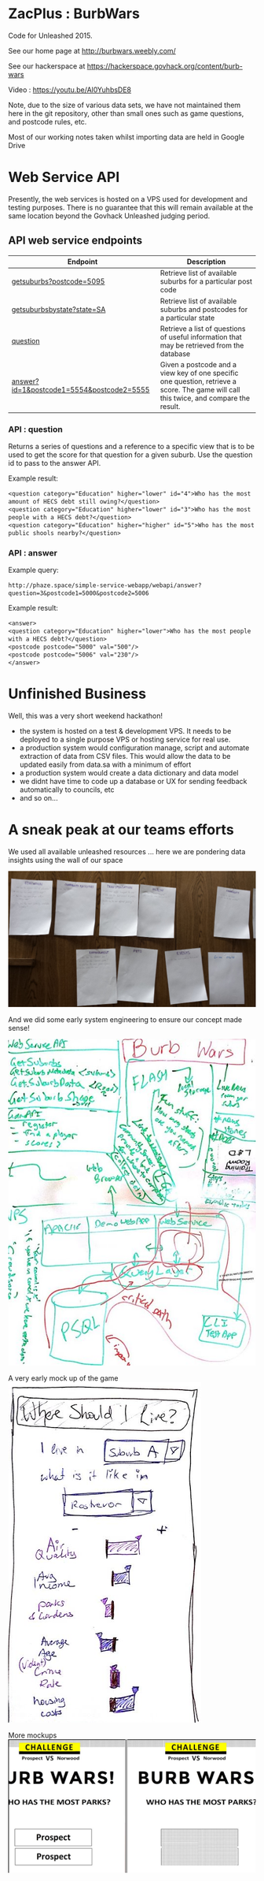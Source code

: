 # ZacPlus : BurbWars

Code for Unleashed 2015.

See our home page at http://burbwars.weebly.com/

See our hackerspace at https://hackerspace.govhack.org/content/burb-wars

Video : https://youtu.be/Al0YuhbsDE8

Note, due to the size of various data sets, we have not maintained them here in the git repository, other than small ones such as game questions, and postcode rules, etc.

Most of our working notes taken whilst importing data are held in Google Drive

# Web Service API

Presently, the web services is hosted on a VPS used for development and testing purposes.
There is no guarantee that this will remain available at the same location beyond the Govhack Unleashed judging period.

## API web service endpoints

Endpoint|Description|
--------|-----------
[getsuburbs?postcode=5095](http://phaze.space/simple-service-webapp/webapi/getsuburbs)|Retrieve list of available suburbs for a particular post code
[getsuburbsbystate?state=SA](http://phaze.space/simple-service-webapp/webapi/getsuburbsbystate)|Retrieve list of available suburbs and postcodes for a particular state
[question](http://phaze.space/simple-service-webapp/webapi/question)|Retrieve a list of questions of useful information that may be retrieved from the database
[answer?id=1&postcode1=5554&postcode2=5555](http://phaze.space/simple-service-webapp/webapi/answer)|Given a postcode and a view key of one specific one question, retrieve a score. The game will call this twice, and compare the result.

### API : question

Returns a series of questions and a reference to a specific view that is to be used to get the score for that question for a given suburb. Use the question id to pass to the answer API.

Example result:
```
<question category="Education" higher="lower" id="4">Who has the most amount of HECS debt still owing?</question>
<question category="Education" higher="lower" id="3">Who has the most people with a HECS debt?</question>
<question category="Education" higher="higher" id="5">Who has the most public shools nearby?</question>
```

### API : answer

Example query:

```
http://phaze.space/simple-service-webapp/webapi/answer?question=3&postcode1=5000&postcode2=5006
```

Example result:
```
<answer>
<question category="Education" higher="lower">Who has the most people with a HECS debt?</question>
<postcode postcode="5000" val="500"/>
<postcode postcode="5006" val="230"/>
</answer>
```

# Unfinished Business

Well, this was a very short weekend hackathon!

* the system is hosted on a test & development VPS. It needs to be deployed to a single purpose VPS or hosting service for real use.
* a production system would configuration manage, script and automate extraction of data from CSV files. This would allow the data to be updated easily from data.sa with a minimum of effort
* a production system would create a data dictionary and data model
* we didnt have time to code up a database or UX for sending feedback automatically to councils, etc
* and so on...

# A sneak peak at our teams efforts

We used all available unleashed resources ... here we are pondering data insights using the wall of our space

![questions](images/questionsvboard.jpg)

And we did some early system engineering to ensure our concept made sense!

![architecture](images/whiteboard.jpg)

A very early mock up of the game
![whiteboard mockup](images/early.jpg)

More mockups
![mockup](images/mockup.jpg)

